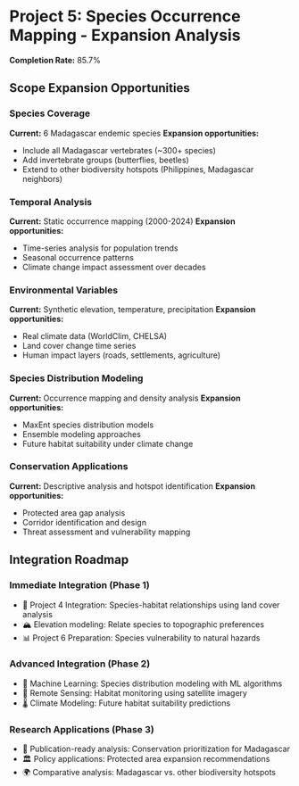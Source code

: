 # Project 5: Species Occurrence Mapping - Expansion Analysis
**Completion Rate:** 85.7%

## Scope Expansion Opportunities
### Species Coverage
**Current:** 6 Madagascar endemic species
**Expansion opportunities:**
- Include all Madagascar vertebrates (~300+ species)
- Add invertebrate groups (butterflies, beetles)
- Extend to other biodiversity hotspots (Philippines, Madagascar neighbors)

### Temporal Analysis
**Current:** Static occurrence mapping (2000-2024)
**Expansion opportunities:**
- Time-series analysis for population trends
- Seasonal occurrence patterns
- Climate change impact assessment over decades

### Environmental Variables
**Current:** Synthetic elevation, temperature, precipitation
**Expansion opportunities:**
- Real climate data (WorldClim, CHELSA)
- Land cover change time series
- Human impact layers (roads, settlements, agriculture)

### Species Distribution Modeling
**Current:** Occurrence mapping and density analysis
**Expansion opportunities:**
- MaxEnt species distribution models
- Ensemble modeling approaches
- Future habitat suitability under climate change

### Conservation Applications
**Current:** Descriptive analysis and hotspot identification
**Expansion opportunities:**
- Protected area gap analysis
- Corridor identification and design
- Threat assessment and vulnerability mapping

## Integration Roadmap
### Immediate Integration (Phase 1)
- 🔗 Project 4 Integration: Species-habitat relationships using land cover analysis
- 🏔️ Elevation modeling: Relate species to topographic preferences
- 📊 Project 6 Preparation: Species vulnerability to natural hazards

### Advanced Integration (Phase 2)
- 🤖 Machine Learning: Species distribution modeling with ML algorithms
- 📡 Remote Sensing: Habitat monitoring using satellite imagery
- 🌡️ Climate Modeling: Future habitat suitability predictions

### Research Applications (Phase 3)
- 📖 Publication-ready analysis: Conservation prioritization for Madagascar
- 🏛️ Policy applications: Protected area expansion recommendations
- 🌍 Comparative analysis: Madagascar vs. other biodiversity hotspots
